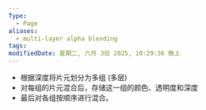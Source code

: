 ```yaml
---
Type:
  - Page
aliases:
  - multi-layer alpha blending
tags: 
modifiedDate: 星期二, 六月 3日 2025, 10:29:36 晚上
---
```

- 根据深度将片元划分为多组 (多层)
- 对每组的片元混合后，存储这一组的颜色、透明度和深度
- 最后对各组按顺序进行混合。
